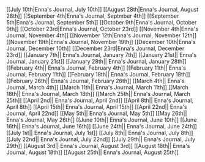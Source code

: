 [[July 10th|Enna's Journal, July 10th]]
[[August 28th|Enna's Journal, August 28th]]
[[September 4th|Enna's Journal, Septmber 4th]]
[[September 5th|Enna's Journal, September 5th]]
[[October 9th|Enna's Journal, October 9th]]
[[October 23rd|Enna's Journal, October 23rd]]
[[November 4th|Enna's Journal, November 4th]]
[[November 12th|Enna's Journal, November 12th]]
[[November 19th|Enna's Journal, November 19th]]
[[December 10th|Enna's Journal, December 10th]]
[[December 23rd|Enna's Journal, December 23rd]]
[[January 7th|| Enna's Journal, January 7th]]
[[January 21st|| Enna's Journal, January 21st]]
[[January 28th|| Enna's Journal, January 28th]]
[[February 4th|| Enna's Journal, February 4th]]
[[February 11th|| Enna's Journal, February 11th]]
[[February 18th|| Enna's Journal, February 18th]]
[[February 26th|| Enna's Journal, February 26th]]
[[March 4th|| Enna's Journal, March 4th]]
[[March 11th|| Enna's Journal, March 11th]]
[[March 18th|| Enna's Journal, March 18th]]
[[March 25th|| Enna's Journal, March 25th]]
[[April 2nd|| Enna's Journal, April 2nd]]
[[April 8th|| Enna's Journal, April 8th]]
[[April 15th|| Enna's Journal, April 15th]]
[[April 22nd|| Enna's Journal, April 22nd]]
[[May 5th|| Enna's Journal, May 5th]]
[[May 26th|| Enna's Journal, May 26th]]
[[June 10th|| Enna's Journal, June 10th]]
[[June 16th|| Enna's Journal, June 16th]]
[[June 24th|| Enna's Journal, June 24th]]
[[July 1st|| Enna's Journal, July 1st]]
[[July 8th|| Enna's Journal, July 8th]]
[[July 22nd|| Enna's Journal, July 22nd]]
[[July 29th|| Enna's Journal, July 29th]]
[[August 3rd|| Enna's Journal, August 3rd]]
[[August 18th|| Enna's Journal, August 18th]]
[[August 25th|| Enna's Journal, August 25th]]